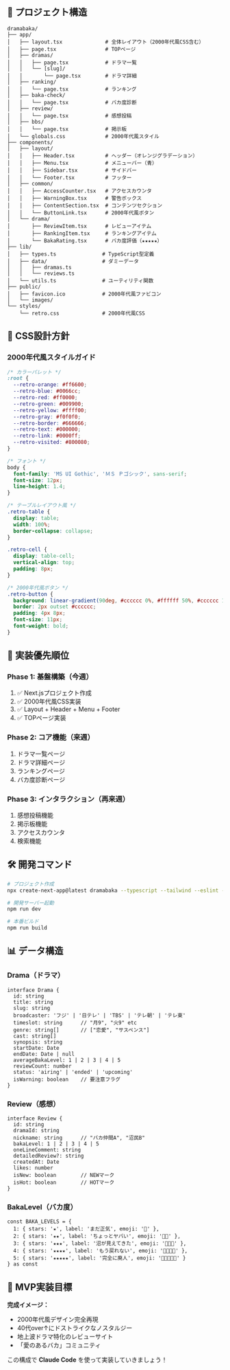 ## 📁 プロジェクト構造

```
dramabaka/
├── app/
│   ├── layout.tsx              # 全体レイアウト（2000年代風CSS含む）
│   ├── page.tsx                # TOPページ
│   ├── dramas/
│   │   ├── page.tsx            # ドラマ一覧
│   │   └── [slug]/
│   │       └── page.tsx        # ドラマ詳細
│   ├── ranking/
│   │   └── page.tsx            # ランキング
│   ├── baka-check/
│   │   └── page.tsx            # バカ度診断
│   ├── review/
│   │   └── page.tsx            # 感想投稿
│   ├── bbs/
│   │   └── page.tsx            # 掲示板
│   └── globals.css             # 2000年代風スタイル
├── components/
│   ├── layout/
│   │   ├── Header.tsx          # ヘッダー（オレンジグラデーション）
│   │   ├── Menu.tsx            # メニューバー（青）
│   │   ├── Sidebar.tsx         # サイドバー
│   │   └── Footer.tsx          # フッター
│   ├── common/
│   │   ├── AccessCounter.tsx   # アクセスカウンタ
│   │   ├── WarningBox.tsx      # 警告ボックス
│   │   ├── ContentSection.tsx  # コンテンツセクション
│   │   └── ButtonLink.tsx      # 2000年代風ボタン
│   └── drama/
│       ├── ReviewItem.tsx      # レビューアイテム
│       ├── RankingItem.tsx     # ランキングアイテム
│       └── BakaRating.tsx      # バカ度評価（★★★★★）
├── lib/
│   ├── types.ts               # TypeScript型定義
│   ├── data/                  # ダミーデータ
│   │   ├── dramas.ts
│   │   └── reviews.ts
│   └── utils.ts               # ユーティリティ関数
├── public/
│   ├── favicon.ico            # 2000年代風ファビコン
│   └── images/
└── styles/
    └── retro.css              # 2000年代風CSS

```

## 🎨 CSS設計方針

### 2000年代風スタイルガイド

```css
/* カラーパレット */
:root {
  --retro-orange: #ff6600;
  --retro-blue: #0066cc;
  --retro-red: #ff0000;
  --retro-green: #009900;
  --retro-yellow: #ffff00;
  --retro-gray: #f0f0f0;
  --retro-border: #666666;
  --retro-text: #000000;
  --retro-link: #0000ff;
  --retro-visited: #800080;
}

/* フォント */
body {
  font-family: 'MS UI Gothic', 'ＭＳ Ｐゴシック', sans-serif;
  font-size: 12px;
  line-height: 1.4;
}

/* テーブルレイアウト風 */
.retro-table {
  display: table;
  width: 100%;
  border-collapse: collapse;
}

.retro-cell {
  display: table-cell;
  vertical-align: top;
  padding: 8px;
}

/* 2000年代風ボタン */
.retro-button {
  background: linear-gradient(90deg, #cccccc 0%, #ffffff 50%, #cccccc 100%);
  border: 2px outset #cccccc;
  padding: 4px 8px;
  font-size: 11px;
  font-weight: bold;
}

```

## 📝 実装優先順位

### Phase 1: 基盤構築（今週）

1. ✅ Next.jsプロジェクト作成
2. ✅ 2000年代風CSS実装
3. ✅ Layout + Header + Menu + Footer
4. ✅ TOPページ実装

### Phase 2: コア機能（来週）

1. ドラマ一覧ページ
2. ドラマ詳細ページ
3. ランキングページ
4. バカ度診断ページ

### Phase 3: インタラクション（再来週）

1. 感想投稿機能
2. 掲示板機能
3. アクセスカウンタ
4. 検索機能

## 🛠 開発コマンド

```bash
# プロジェクト作成
npx create-next-app@latest dramabaka --typescript --tailwind --eslint --app

# 開発サーバー起動
npm run dev

# 本番ビルド
npm run build

```

## 📊 データ構造

### Drama（ドラマ）

```tsx
interface Drama {
  id: string
  title: string
  slug: string
  broadcaster: 'フジ' | '日テレ' | 'TBS' | 'テレ朝' | 'テレ東'
  timeslot: string      // "月9", "火9" etc
  genre: string[]       // ["恋愛", "サスペンス"]
  cast: string[]
  synopsis: string
  startDate: Date
  endDate: Date | null
  averageBakaLevel: 1 | 2 | 3 | 4 | 5
  reviewCount: number
  status: 'airing' | 'ended' | 'upcoming'
  isWarning: boolean    // 要注意フラグ
}

```

### Review（感想）

```tsx
interface Review {
  id: string
  dramaId: string
  nickname: string      // "バカ仲間A", "沼民B"
  bakaLevel: 1 | 2 | 3 | 4 | 5
  oneLineComment: string
  detailedReview?: string
  createdAt: Date
  likes: number
  isNew: boolean        // NEWマーク
  isHot: boolean        // HOTマーク
}

```

### BakaLevel（バカ度）

```tsx
const BAKA_LEVELS = {
  1: { stars: '★', label: 'まだ正気', emoji: '🧠' },
  2: { stars: '★★', label: 'ちょっとヤバい', emoji: '🧠🧠' },
  3: { stars: '★★★', label: '沼が見えてきた', emoji: '🧠🧠🧠' },
  4: { stars: '★★★★', label: 'もう戻れない', emoji: '🧠🧠🧠🧠' },
  5: { stars: '★★★★★', label: '完全に廃人', emoji: '🧠🧠🧠🧠🧠' }
} as const

```

## 🎯 MVP実装目標

**完成イメージ：**

- 2000年代風デザイン完全再現
- 40代over↑にドストライクなノスタルジー
- 地上波ドラマ特化のレビューサイト
- 「愛のあるバカ」コミュニティ

この構成で **Claude Code** を使って実装していきましょう！
